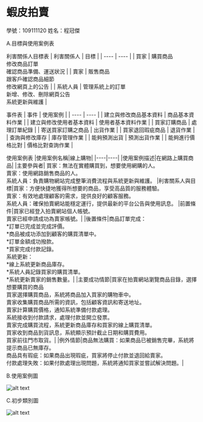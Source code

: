 # 蝦皮拍賣

學號：109111120
姓名：程冠傑

A.目標與使用案例表

利害關係人目標表
|  利害關係人   | 目標  |
|  ----  | ----  |
| 買家 | 購買商品<br />修改商品訂單<br />確認商品準備、運送狀況 |
| 賣家 | 販售商品<br />跟客戶確認商品細節<br />修改網頁上的公告 |
| 系統人員 | 管理系統上的訂單<br />新增、修改、刪除網頁公告<br />系統更新與維護 |


事件表
|  事件   | 使用案例  |
|  ----  | ----  |
| 建立與修改商品基本資料 | 商品基本資料作業 |
| 建立與修改使用者基本資料 | 使用者基本資料作業 |
| 買家訂購商品 | 處理訂單紀錄 |
| 寄送買家訂購之商品 | 出貨作業 |
| 買家退回瑕疵商品 | 退貨作業 |
| 查詢與修改庫存 | 庫存管理作業 |
| 能夠預測出貨 | 預測出貨作業 |
| 能夠進行價格比對 | 價格比對查詢作業 |

使用案例表
|使用案例名稱|線上購物|
|----|----|
|使用案例描述|在網路上購買商品|
|主要參與者| 買家：無法在實體購買到，想要使用網購的人。</br> 賣家：使用網路銷售商品的人。 </br> 系統人員：負責購物網站完成整筆消費流程與系統更新與維護。
|利害關系人與目標|買家：方便快捷地獲得所想要的商品，享受高品質的服務體驗。</br>賣家：有效地處理顧客的需求，提供良好的顧客服務。</br>系統人員：確保拍賣網站能穩定運行，提供最新的平台公告與使用訊息。
|前置條件|買家已經登入拍賣網站個人帳號。</br>賣家已經申請成功為賣家帳號。|
|後置條件|商品訂單完成：</br>*訂單已完成並完成評價。</br>*商品被成功添加到顧客的購買清單中。</br>*訂單金額成功撥款。</br>*買家完成付款記錄。</br>系統更新：</br>*線上系統更新商品庫存。</br>*系統人員記錄買家的購買清單。</br>*系統更新賣家的銷售數量。|
|主要成功情節|買家在拍賣網站瀏覽商品目錄，選擇想要購買的商品</br>買家選擇購買商品，系統將商品加入買家的購物車中。</br>賣家收集購買商品所需的資訊，包括顧客資訊和寄送地址。</br>賣家計算購買價格，通知系統準備付款處理。</br>系統接收到付款請求，處理付款並開立發票。</br>賣家完成購買流程，系統更新商品庫存和買家的線上購買清單。</br>買家收到商品到貨訊息，系統顯示預計截止日期和購買費用。</br>買家前往門市取貨。|
|例外情節|商品無法購買：如果商品已被銷售完畢，系統將提示商品已無庫存。</br>商品具有瑕疵：如果商品出現瑕疵，買家將停止付款並退回給賣家。</br> 付款處理失敗：如果付款處理出現問題，系統將通知買家並嘗試解決問題。|

B.使用案例圖

![alt text](使用案例圖-1.png)

C.初步類別圖

![alt text](初步類別圖-1.png)
